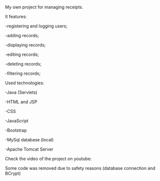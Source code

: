 My own project for managing receipts.

It features:

-registering and logging users;

-adding records;

-displaying records;

-editing records;

-deleting records;

-filtering records;

Used technologies:

-Java (Servlets)

-HTML and JSP

-CSS

-JavaScript

-Bootstrap

-MySql database (local)

-Apache Tomcat Server

Check the video of the project on youtube:



Some code was removed due to safety reasons (database connection and BCrypt)
